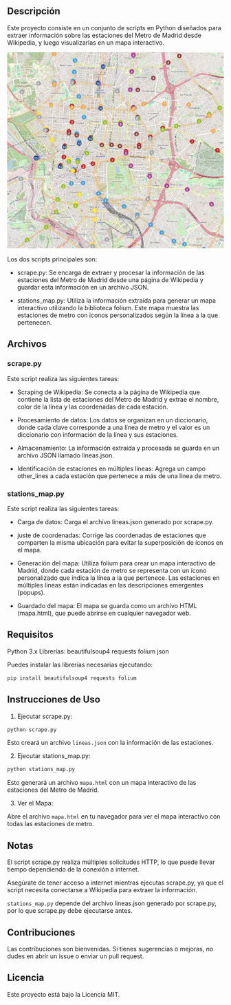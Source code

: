 ## Descripción

Este proyecto consiste en un conjunto de scripts en Python diseñados para extraer información sobre las estaciones del Metro de Madrid desde Wikipedia, y luego visualizarlas en un mapa interactivo.

![Project image sample](image.png)

Los dos scripts principales son:

- scrape.py: Se encarga de extraer y procesar la información de las estaciones del Metro de Madrid desde una página de Wikipedia y guardar esta información en un archivo JSON.

- stations_map.py: Utiliza la información extraída para generar un mapa interactivo utilizando la biblioteca folium. Este mapa muestra las estaciones de metro con iconos personalizados según la línea a la que pertenecen.

## Archivos

### scrape.py

Este script realiza las siguientes tareas:

- Scraping de Wikipedia: Se conecta a la página de Wikipedia que contiene la lista de estaciones del Metro de Madrid y extrae el nombre, color de la línea y las coordenadas de cada estación.

- Procesamiento de datos: Los datos se organizan en un diccionario, donde cada clave corresponde a una línea de metro y el valor es un diccionario con información de la línea y sus estaciones.

- Almacenamiento: La información extraída y procesada se guarda en un archivo JSON llamado lineas.json.

- Identificación de estaciones en múltiples líneas: Agrega un campo other_lines a cada estación que pertenece a más de una línea de metro.

### stations_map.py

Este script realiza las siguientes tareas:

- Carga de datos: Carga el archivo lineas.json generado por scrape.py.

- juste de coordenadas: Corrige las coordenadas de estaciones que comparten la misma ubicación para evitar la superposición de íconos en el mapa.

- Generación del mapa: Utiliza folium para crear un mapa interactivo de Madrid, donde cada estación de metro se representa con un ícono personalizado que indica la línea a la que pertenece. Las estaciones en múltiples líneas están indicadas en las descripciones emergentes (popups).

- Guardado del mapa: El mapa se guarda como un archivo HTML (mapa.html), que puede abrirse en cualquier navegador web.

## Requisitos

Python 3.x
Librerías:
beautifulsoup4
requests
folium
json

Puedes instalar las librerías necesarias ejecutando:

```bash
pip install beautifulsoup4 requests folium
```

## Instrucciones de Uso

1. Ejecutar scrape.py:

```bash
python scrape.py
```

Esto creará un archivo `lineas.json` con la información de las estaciones.

2. Ejecutar stations_map.py:

```bash
python stations_map.py
```

Esto generará un archivo `mapa.html` con un mapa interactivo de las estaciones del Metro de Madrid.

3. Ver el Mapa: 

Abre el archivo `mapa.html` en tu navegador para ver el mapa interactivo con todas las estaciones de metro.

## Notas

El script scrape.py realiza múltiples solicitudes HTTP, lo que puede llevar tiempo dependiendo de la conexión a internet.

Asegúrate de tener acceso a internet mientras ejecutas scrape.py, ya que el script necesita conectarse a Wikipedia para extraer la información.

`stations_map.py` depende del archivo lineas.json generado por scrape.py, por lo que scrape.py debe ejecutarse antes.

## Contribuciones

Las contribuciones son bienvenidas. Si tienes sugerencias o mejoras, no dudes en abrir un issue o enviar un pull request.

## Licencia
Este proyecto está bajo la Licencia MIT.